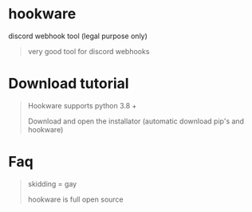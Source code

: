 # hookware
discord webhook tool (legal purpose only)

> very good tool for discord webhooks

# Download tutorial

> Hookware supports python 3.8 +
> 
> Download and open the installator (automatic download pip's and hookware)

# Faq

> skidding =  gay
> 
> hookware is full open source
